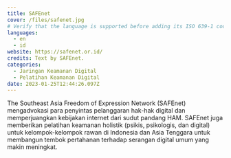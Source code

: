 ```yaml
---
title: SAFEnet
cover: /files/safenet.jpg
# Verify that the language is supported before adding its ISO 639-1 code here. without the country code, i.e. ms instead of ms_MY.
languages:
  - en
  - id
website: https://safenet.or.id/
credits: Text by SAFEnet.
categories:
  - Jaringan Keamanan Digital
  - Pelatihan Keamanan Digital
date: 2023-01-25T12:44:26.097Z
---
```

The Southeast Asia Freedom of Expression Network (SAFEnet) mengadvokasi para penyintas pelanggaran hak-hak digital dan memperjuangkan kebijakan internet dari sudut pandang HAM. SAFEnet juga memberikan pelatihan keamanan holistik (psikis, psikologis, dan digital) untuk kelompok-kelompok rawan di Indonesia dan Asia Tenggara untuk membangun tembok pertahanan terhadap serangan digital umum yang makin meningkat.